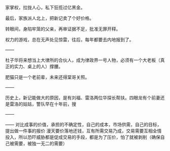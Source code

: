 家掌权，拉拢人心，私下狂揽过亿黑金。

最后，家族派人北上，把新记卖了个好价格。

转眼间，身陷牢笼的父亲，再审证据不足，批准无罪开释。

权力的游戏，总在无声处见惊雷，往后，每年都要去内地报到了。

——

杜子华将来想当上大律所的合伙人，成为律政界一号人物，必须有一个大老板（真正的实力、桌上的人）撑腰。

肥猫只是一个老前辈，未来还得棠哥关照。

——

历史上，新记能做大的原因，是有刘福、雷洛两位华探长帮扶。四眼龙有个前妻还是雷洛的姑姑，警队早在十年前，搜

——

——
对比成事的价值，承担的不确定性，自己的成本，市场供需，自己的目标，提出做一件事的报价
漫天要价落地还钱，互有所需交易乃成，交易需要互相全情投入，所以恐吓威胁都是促成交易的手段，都是为了压价，怕了就被剥削（确保自己被需要，被独一无二的需要）
